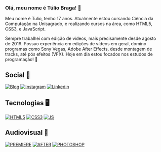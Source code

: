 ### Olá, meu nome é Túlio Braga! 👋

Meu nome é Tulio, tenho 17 anos. Atualmente estou cursando Ciência da Computação na Unisagrado, e realizando cursos na área, como HTML5, CSS3, e JavaScript. 

Sempre trabalhei com edição de vídeos, mais precisamente desde agosto de 2019. Possuo experiência em edições de vídeos em geral, domino programas como Sony Vegas, Adobe After Effects, desde montagem de tracks, até pós efeitos (VFX).
Hoje em dia estou focados nos estudos de programação! 🚀

## Social 📱
[![Blog](https://img.shields.io/badge/YouTube-FF0000?style=for-the-badge&logo=youtube&logoColor=white)](https://www.youtube.com/youngtulio7)
[![Instagram](https://img.shields.io/badge/Instagram-E4405F?style=for-the-badge&logo=instagram&logoColor=white)](https://www.instagram.com/tulioalvess7/)
[![Linkedin](https://img.shields.io/badge/LinkedIn-0077B5?style=for-the-badge&logo=linkedin&logoColor=white)](https://www.linkedin.com/in/tuliobragaalves7/)

## Tecnologias 🖥️
[![HTML5](https://img.shields.io/badge/HTML5-E34F26?style=for-the-badge&logo=html5&logoColor=white)](#)
[![CSS3](https://img.shields.io/badge/CSS3-1572B6?style=for-the-badge&logo=css3&logoColor=white)](#)
[![JS](https://img.shields.io/badge/JavaScript-323330?style=for-the-badge&logo=javascript&logoColor=F7DF1E)](#)

## Audiovisual 🎥
[![PREMIERE](https://img.shields.io/badge/Adobe%20Premiere%20Pro-9999FF?style=for-the-badge&logo=Adobe%20Premiere%20Pro&logoColor=white)](#)
[![AFTER](https://img.shields.io/badge/Adobe%20after%20affects-CF96FD?style=for-the-badge&logo=Adobe%20after%20effects&logoColor=393665)](#)
[![PHOTOSHOP](https://img.shields.io/badge/Adobe%20Photoshop-31A8FF?style=for-the-badge&logo=Adobe%20Photoshop&logoColor=black
)](#)
